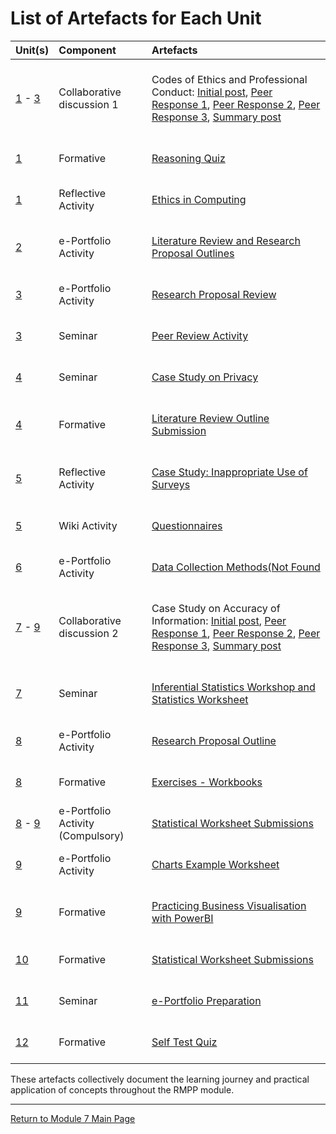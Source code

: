 # List of Artefacts for Each Unit

| Unit(s)	| Component	|	Artefacts | 
| :------ | :-------- | :-------- |
| [1](RMPP_Unit01.md) - [3](RMPP_Unit03.md)	| Collaborative discussion 1 | <br> Codes of Ethics and Professional Conduct: [Initial post](RMPP_Unit01_Initial.pdf), [Peer Response 1](RMPP_Unit02_Respond1.pdf), [Peer Response 2](RMPP_Unit02_Respond2.pdf), [Peer Response 3](RMPP_Unit02_Respond3.pdf), [Summary post](RMPP_Unit03_Summary.pdf) <br><br> |
| [1](RMPP_Unit01.md) | Formative | <br> [Reasoning Quiz](RMPP_Unit01_Quiz.pdf) <br><br> |
| [1](RMPP_Unit01.md) | Reflective Activity | <br> [Ethics in Computing](RMPP_Unit01_Activity.md) <br><br> |
| [2](RMPP_Unit02.md) | e-Portfolio Activity | <br> [Literature Review and Research Proposal Outlines](RMPP_Unit02_Activity.md) <br><br> |
| [3](RMPP_Unit03.md) | e-Portfolio Activity | <br> [Research Proposal Review](RMPP_Unit03_Activity.md) <br><br> |
| [3](RMPP_Unit03.md) | Seminar | <br> [Peer Review Activity](RMPP_Unit03_Seminar.md) <br><br> |
| [4](RMPP_Unit04.md) | Seminar | <br> [Case Study on Privacy](RMPP_Unit04_Seminar.md) <br><br> |
| [4](RMPP_Unit04.md) | Formative | <br> [Literature Review Outline Submission](RMPP_Unit04_Activity.md) <br><br> |
| [5](RMPP_Unit05.md) | Reflective Activity | <br> [Case Study: Inappropriate Use of Surveys](RMPP_Unit05_Activity.md) <br><br> |
| [5](RMPP_Unit05.md) | Wiki Activity | <br> [Questionnaires](RMPP_Unit05_Wiki.md) <br><br> |
| [6](RMPP_Unit06.md) | e-Portfolio Activity | <br> [Data Collection Methods(Not Found](RMPP_Unit06_Activity.md) <br><br> |
| [7](RMPP_Unit07.md) - [9](RMPP_Unit09.md)	| Collaborative discussion 2 | <br> Case Study on Accuracy of Information: [Initial post](RMPP_Unit07_Initial.pdf), [Peer Response 1](RMPP_Unit08_Respond1.pdf), [Peer Response 2](RMPP_Unit08_Respond2.pdf), [Peer Response 3](RMPP_Unit08_Respond3.pdf), [Summary post](RMPP_Unit09_Summary.pdf) <br><br> |
| [7](RMPP_Unit07.md) | Seminar | <br> [Inferential Statistics Workshop and Statistics Worksheet](RMPP_Unit07_Activity.md) <br><br> |
| [8](RMPP_Unit08.md) | e-Portfolio Activity | <br> [Research Proposal Outline](RMPP_Unit08_Outline.md) <br><br> |
| [8](RMPP_Unit08.md) | Formative | <br> [Exercises - Workbooks](RMPP_Unit08_Activity.md) <br><br> |
| [8](RMPP_Unit08.md) - [9](RMPP_Unit09.md)	 | e-Portfolio Activity (Compulsory) | <br> [Statistical Worksheet Submissions](RMPP_Unit08_Compulsory.md) <br><br> |
| [9](RMPP_Unit09.md) | e-Portfolio Activity | <br> [Charts Example Worksheet](RMPP_Unit09_Activity.md) <br><br> |
| [9](RMPP_Unit09.md) | Formative | <br> [Practicing Business Visualisation with PowerBI](RMPP_Unit09_PowerBI.md) <br><br> |
| [10](RMPP_Unit10.md) | Formative  | <br> [Statistical Worksheet Submissions](RMPP_Unit10_Activity.md) <br><br> |
| [11](RMPP_Unit11.md) | Seminar | <br> [e-Portfolio Preparation](RMPP_Unit11_Activity.md) <br><br> |
| [12](RMPP_Unit12.md) | Formative | <br> [Self Test Quiz](RMPP_Unit12_Quiz.pdf) <br><br> |

These artefacts collectively document the learning journey and practical application of concepts throughout the RMPP module.

---

[Return to Module 7 Main Page](RMPP_main.md)

